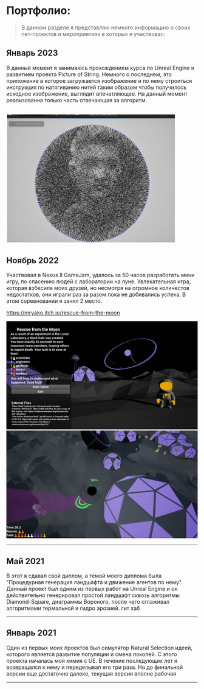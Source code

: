 Портфолио:
==========
>В данном разделе я представляю немного информацию о своих пет-проектов и мероприятиях в которых я участвовал.

## Январь 2023
В данный момент я занимаюсь прохождением курса по Unreal Engine и развитием проекта Picture of String. Немного о последнем, это приложение в которое загружается изображение и по нему строиться инструкция по натягиванию нитей таким образом чтобы получилось исходное изображение, выглядит впечатляющее. На данный момент реализованна только часть отвечающая за алгоритм.    

![Пример String Of Art](/images/StringOfArtExample.jpg)
---

## Ноябрь 2022
Участвовал в Nexus II GameJam, удалось за 50 часов разработать мини игру, по спасению людей с лаборатории на луне. Увлекательная игра, которая взбесила моих друзей, но несмотря на огромное количестов недостатков, они играли раз за разом пока не добивались успеха. В этом соревновании я занял 2 место.

https://mryako.itch.io/rescue-from-the-moon

![Rescue From The Moon](/images/RescueFromTheMoon1.png)
![Rescue From The Moon](/images/RescueFromTheMoon2.png)

---

## Май 2021
В этот я сдавал свой диплом, а темой моего диплома была "Процедурная генерация ландшафта и движение агентов по нему". Данный проект был одним из первых работ на Unreal Engine и он действительно генерировал простой ландшафт сквозь алгоритмы Diamond-Square, диаграммы Вороного, после чего сглаживал алгоритмами термальной и гидро эрозией.
гит хаб

---

## Январь 2021
Один из первых моих проектов был симулятор Natural Selection идеей, которого является развитие популяции и смена поколей. С этого проекта началась моя химия с UE. В течение последующих лет я возвращался к нему и переделывал его три раза. Но до финальной версии еще достаточно далеко, текущая версия вполне рабочая

---
